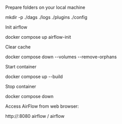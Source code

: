 Prepare folders on your local machine

mkdir -p ./dags ./logs ./plugins ./config

Init airflow

docker compose up airflow-init

Clear cache

docker compose down --volumes --remove-orphans

Start container

docker compose up --build

Stop container

docker compose down


Access AirFlow from web browser:

http://<your host ip address>:8080
airflow / airflow
